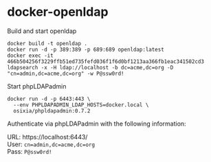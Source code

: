 # docker-openldap

Build and start openldap
```
docker build -t openldap .
docker run -d -p 389:389 -p 689:689 openldap:latest
docker exec -it 466b504256f3229ffb51ed735fefd036f1f6d0bf1213aa366fb1eac341502cd3 ldapsearch -x -H ldap://localhost -b dc=acme,dc=org -D "cn=admin,dc=acme,dc=org" -w P@ssw0rd!
```

Start phpLDAPadmin
```
docker run -d -p 6443:443 \
  --env PHPLDAPADMIN_LDAP_HOSTS=docker.local \
  osixia/phpldapadmin:0.7.2
```

Authenticate via phpLDAPadmin with the following information:

URL: https://localhost:6443/  
User: `cn=admin,dc=acme,dc=org`  
Pass: `P@ssw0rd!`  